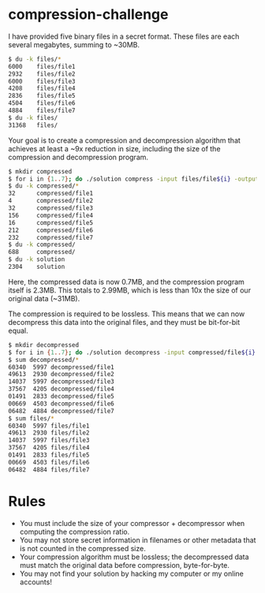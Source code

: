 # compression-challenge

I have provided five binary files in a secret format. These files are each several megabytes, summing to ~30MB.

```bash
$ du -k files/*
6000    files/file1
2932    files/file2
6000    files/file3
4208    files/file4
2836    files/file5
4504    files/file6
4884    files/file7
$ du -k files/
31368   files/
```

Your goal is to create a compression and decompression algorithm that achieves at least a ~9x reduction in size, including the size of the compression and decompression program.

```bash
$ mkdir compressed
$ for i in {1..7}; do ./solution compress -input files/file${i} -output compressed/file${i}; done
$ du -k compressed/*
32      compressed/file1
4       compressed/file2
32      compressed/file3
156     compressed/file4
16      compressed/file5
212     compressed/file6
232     compressed/file7
$ du -k compressed/
688     compressed/
$ du -k solution 
2304    solution
```

Here, the compressed data is now 0.7MB, and the compression program itself is 2.3MB. This totals to 2.99MB, which is less than 10x the size of our original data (~31MB).

The compression is required to be lossless. This means that we can now decompress this data into the original files, and they must be bit-for-bit equal.

```bash
$ mkdir decompressed
$ for i in {1..7}; do ./solution decompress -input compressed/file${i} -output decompressed/file${i}; done
$ sum decompressed/*
60340  5997 decompressed/file1
49613  2930 decompressed/file2
14037  5997 decompressed/file3
37567  4205 decompressed/file4
01491  2833 decompressed/file5
00669  4503 decompressed/file6
06482  4884 decompressed/file7
$ sum files/*
60340  5997 files/file1
49613  2930 files/file2
14037  5997 files/file3
37567  4205 files/file4
01491  2833 files/file5
00669  4503 files/file6
06482  4884 files/file7
```

# Rules

 * You must include the size of your compressor + decompressor when computing the compression ratio.
 * You may not store secret information in filenames or other metadata that is not counted in the compressed size.
 * Your compression algorithm must be lossless; the decompressed data must match the original data before compression, byte-for-byte.
 * You may not find your solution by hacking my computer or my online accounts!
